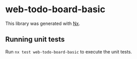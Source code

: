 # web-todo-board-basic

This library was generated with [Nx](https://nx.dev).

## Running unit tests

Run `nx test web-todo-board-basic` to execute the unit tests.
